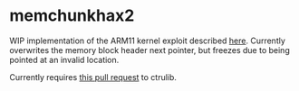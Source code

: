 # memchunkhax2

WIP implementation of the ARM11 kernel exploit described [here](https://www.youtube.com/watch?v=UutYOidFx3c). Currently overwrites the memory block header next pointer, but freezes due to being pointed at an invalid location.

Currently requires [this pull request](https://github.com/smealum/ctrulib/pull/235) to ctrulib.
